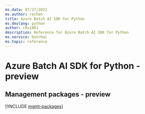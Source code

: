 ```yaml
---
ms.data: 07/27/2022
ms.author: rechen
title: Azure Batch AI SDK for Python
ms.devlang: python
author: cRui861
description: Reference for Azure Batch AI SDK for Python
ms.service: batchai
ms.topic: reference
---
```

# Azure Batch AI SDK for Python - preview

## Management packages - preview
[!INCLUDE [mgmt-packages](batch-ai-mgmt-index.md)]